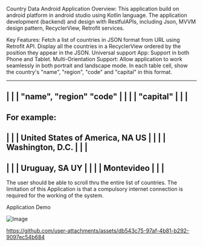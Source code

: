 Country Data Android Application
Overview:
This application build on android platform in android studio using Kotlin language. The application development (backend) and design with RestfulAPIs, including Json, MVVM design pattern, RecyclerView, Retrofit services.

Key Features:
Fetch a list of countries in JSON format from URL using Retrofit API.
Display all the countries in a RecyclerView ordered by the position they appear in the JSON. 
Universal support App: Support in both Phone and Tablet.
Multi-Orientation Support: Allow application to work seamlessly in both portrait and landscape mode.
In each table cell, show the country's "name", "region", "code" and "capital" in this format.

  ---------------------------------------
  |                                     |
  | "name", "region"             "code" |
  |                                     |
  | "capital"                           |
  |                                     |
  ---------------------------------------
  For example:
  ---------------------------------------
  |                                     |
  | United States of America, NA     US |
  |                                     |
  | Washington, D.C.                    |
  |                                     |
  ---------------------------------------
  |                                     |
  | Uruguay, SA                      UY |
  |                                     |
  | Montevideo                          |
  |                                     |
  ---------------------------------------
 
The user should be able to scroll thru the entire list of countries.
The limitation of this Application is that a compulsory internet connection is required for the working of the system.

Application Demo

![Image](https://github.com/user-attachments/assets/d82bafc3-bfcb-4cac-a38e-d8ce2834865d)

https://github.com/user-attachments/assets/db543c75-97af-4b81-b292-9097ec54b684
